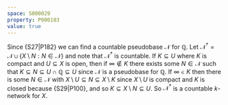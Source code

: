 ```yaml
---
space: S000029
property: P000183
value: true
---
```


Since {S27|P182} we can find a countable pseudobase $\mathcal{N}$ for $\mathbb{Q}$. Let $\mathcal{N}^\ast = \mathcal{N}\cup \{X\setminus N: N\in\mathcal{N}\}$ and note that $\mathcal{N}^\ast$ is countable. If $K\subseteq U$ where $K$ is compact and $U\subseteq X$ is open, then if $\infty\notin K$ there exists some $N\in\mathcal{N}$ such that $K\subseteq N\subseteq U\cap \mathbb{Q}\subseteq U$ since $\mathcal{N}$ is a pseudobase for $\mathbb{Q}$. If $\infty\in K$ then there is some $N\in\mathcal{N}$ with $X\setminus U\subseteq N\subseteq X\setminus K$ since $X\setminus U$ is compact and $K$ is closed because {S29|P100}, and so $K\subseteq X\setminus N\subseteq U$. So $\mathcal{N}^\ast$ is a countable $k$-network for $X$.
